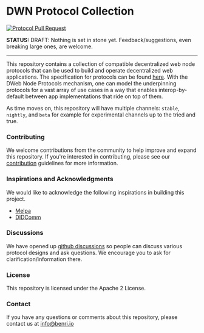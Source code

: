 # DWN Protocol Collection

[![Protocol Pull Request](https://github.com/benri-io/dwn-protocols/actions/workflows/test-pr.yaml/badge.svg)](https://github.com/benri-io/dwn-protocols/actions/workflows/test-pr.yaml)

**STATUS:** DRAFT: Nothing is set in stone yet. Feedback/suggestions, even breaking large ones, are welcome.

---

This repository contains a collection of compatible decentralized web node
protocols that can be used to build and operate decentralized web applications.
The specification for protocols can be found
[here](https://identity.foundation/decentralized-web-node/spec/#protocols). With
the DWeb Node Protocols mechanism, one can model the underpinning protocols for
a vast array of use cases in a way that enables interop-by-default between app
implementations that ride on top of them.

As time moves on, this repository will have multiple channels: `stable`,
`nightly`, and `beta` for example for experimental channels up to the tried and
true.

### Contributing

We welcome contributions from the community to help improve and expand this
repository. If you're interested in contributing, please see our
[contribution](CONTRIBUTING.md) guidelines for more information.

### Inspirations and Acknowledgments

We would like to acknowledge the following inspirations in building this project.

- [Melpa](https://github.com/melpa/melpa)
- [DIDComm](https://github.com/decentralized-identity/didcomm.org)

### Discussions

We have opened up [github
discussions](https://github.com/benri-io/dwn-protocols/discussions) so people
can discuss various protocol designs and ask questions. We encourage you to ask
for clarification/information there.

### License

This repository is licensed under the Apache 2 License.

### Contact

If you have any questions or comments about this repository, please contact us
at info@benri.io
